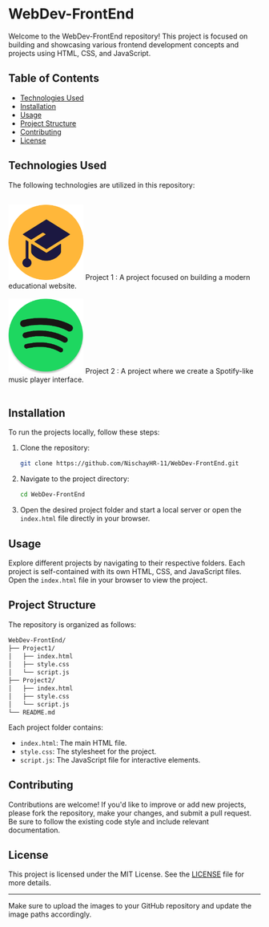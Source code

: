 # WebDev-FrontEnd

Welcome to the WebDev-FrontEnd repository! This project is focused on building and showcasing various frontend development concepts and projects using HTML, CSS, and JavaScript.

## Table of Contents

- [Technologies Used](#technologies-used)
- [Installation](#installation)
- [Usage](#usage)
- [Project Structure](#project-structure)
- [Contributing](#contributing)
- [License](#license)

## Technologies Used

The following technologies are utilized in this repository:<br><br>

<img src="StudentPortal/Logo.png" alt="Project 1 Logo" width="150" height="150">
Project 1 : A project focused on building a modern educational website.<br><br>
<img src="Spotify/Assets/logo.png" alt="Project 1 Logo" width="150" height="150">
Project 2 : A project where we create a Spotify-like music player interface.<br><br>

## Installation

To run the projects locally, follow these steps:

1. Clone the repository:
    ```bash
    git clone https://github.com/NischayHR-11/WebDev-FrontEnd.git
    ```

2. Navigate to the project directory:
    ```bash
    cd WebDev-FrontEnd
    ```

3. Open the desired project folder and start a local server or open the `index.html` file directly in your browser.

## Usage

Explore different projects by navigating to their respective folders. Each project is self-contained with its own HTML, CSS, and JavaScript files. Open the `index.html` file in your browser to view the project.

## Project Structure

The repository is organized as follows:

```
WebDev-FrontEnd/
├── Project1/
│   ├── index.html
│   ├── style.css
│   └── script.js
├── Project2/
│   ├── index.html
│   ├── style.css
│   └── script.js
└── README.md
```

Each project folder contains:

- `index.html`: The main HTML file.
- `style.css`: The stylesheet for the project.
- `script.js`: The JavaScript file for interactive elements.

## Contributing

Contributions are welcome! If you'd like to improve or add new projects, please fork the repository, make your changes, and submit a pull request. Be sure to follow the existing code style and include relevant documentation.

## License

This project is licensed under the MIT License. See the [LICENSE](LICENSE) file for more details.

---

Make sure to upload the images to your GitHub repository and update the image paths accordingly.
